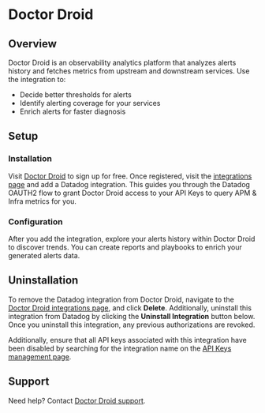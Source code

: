 # Doctor Droid

## Overview

Doctor Droid is an observability analytics platform that analyzes alerts history and fetches metrics from upstream and downstream services. Use the integration to:
- Decide better thresholds for alerts
- Identify alerting coverage for your services
- Enrich alerts for faster diagnosis

## Setup

### Installation
Visit [Doctor Droid](https://alertops-app.drdroid.io/)  to sign up for free. Once registered, visit the [integrations page](https://alertops-app.drdroid.io/integrations)  and add a Datadog integration. This guides you through the Datadog OAUTH2 flow to grant Doctor Droid access to your API Keys to query APM & Infra metrics for you.

### Configuration
After you add the integration, explore your alerts history within Doctor Droid to discover trends. You can create reports and playbooks to enrich your generated alerts data.

## Uninstallation

To remove the Datadog integration from Doctor Droid, navigate to the [Doctor Droid integrations page](https://alertops-app.drdroid.io/integrations),  and click  **Delete**. Additionally, uninstall this integration from Datadog by clicking the  **Uninstall Integration**  button below. Once you uninstall this integration, any previous authorizations are revoked.

Additionally, ensure that all API keys associated with this integration have been disabled by searching for the integration name on the  [API Keys management page](https://app.datadoghq.com/organization-settings/api-keys?filter=DoctorDroid).

## Support

Need help? Contact  [Doctor Droid support](mailto:support@drdroid.io).